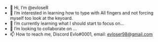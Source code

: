 - 👋 Hi, I’m @evloseR
- 👀 I’m interested in learning how to type with All fingers and not forcing myself too look at the keyoard. 
- 🌱 I’m currently learning what I should start to focus on...  
- 💞️ I’m looking to collaborate on ...
- 📫 How to reach me, Discord Evlo#0001, email: evloser98@gmail.com
<!---
evloseR/evloseR is a ✨ special ✨ repository because its `README.md` (this file) appears on your GitHub profile.
You can click the Preview link to take a look at your changes.
--->
